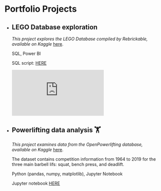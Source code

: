 # Portfolio Projects
- ## LEGO Database exploration

  *This project explores the LEGO Database compiled by Rebrickable, available on Kaggle* [here](https://www.kaggle.com/datasets/rtatman/lego-database).
  
  SQL, Power BI
  
  SQL script: [HERE](https://github.com/mroberts567/PortfolioProjects/blob/main/lego_processing.sql)
  
  ![LEGO Dashboard](https://github.com/mroberts567/PortfolioProjects/blob/main/Lego_dashboard.pdf)
  
  
  
- ## Powerlifting data analysis :weight_lifting:

  *This project examines data from the OpenPowerlifting database, available on Kaggle* [here](https://www.kaggle.com/datasets/open-powerlifting/powerlifting-database).

  The dataset contains competition information from 1964 to 2019 for the three main barbell lifs: squat, bench press, and deadlift.

  Python (pandas, numpy, matplotlib), Jupyter Notebook

  Jupyter notebook [HERE](https://github.com/mroberts567/PortfolioProjects/blob/d7f39400746a2739bfe545a8ceb3770771f8d2d0/pl_db.ipynb)
